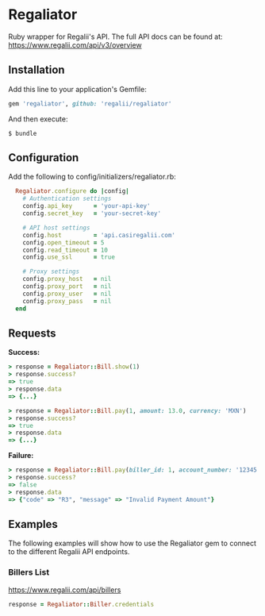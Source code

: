 # Regaliator

Ruby wrapper for Regalii's API. The full API docs can be found at: https://www.regalii.com/api/v3/overview

## Installation

Add this line to your application's Gemfile:

```ruby
gem 'regaliator', github: 'regalii/regaliator'
```

And then execute:

    $ bundle

## Configuration

Add the following to config/initializers/regaliator.rb:

```ruby
  Regaliator.configure do |config|
    # Authentication settings
    config.api_key      = 'your-api-key'
    config.secret_key   = 'your-secret-key'

    # API host settings
    config.host         = 'api.casiregalii.com'
    config.open_timeout = 5
    config.read_timeout = 10
    config.use_ssl      = true

    # Proxy settings
    config.proxy_host   = nil
    config.proxy_port   = nil
    config.proxy_user   = nil
    config.proxy_pass   = nil
  end
```

## Requests

**Success:**

```ruby
> response = Regaliator::Bill.show(1)
> response.success?
=> true
> response.data
=> {...}
```

```ruby
> response = Regaliator::Bill.pay(1, amount: 13.0, currency: 'MXN')
> response.success?
=> true
> response.data
=> {...}
```

**Failure:**

```ruby
> response = Regaliator::Bill.pay(biller_id: 1, account_number: '12345', amount: 0.0, currency: 'MXN')
> response.success?
=> false
> response.data
=> {"code" => "R3", "message" => "Invalid Payment Amount"}
```

## Examples

The following examples will show how to use the Regaliator gem to connect to the different Regalii API endpoints.

### Billers List
https://www.regalii.com/api/billers
```ruby
response = Regaliator::Biller.credentials
```
